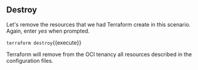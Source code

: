 ## Destroy

Let's remove the resources that we had Terraform create in this scenario. Again, enter *yes* when prompted.

`terraform destroy`{{execute}}

Terraform will remove from the OCI tenancy all resources described in the configuration files. 
